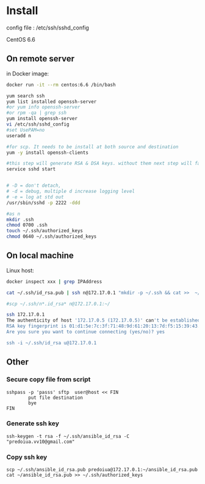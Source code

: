 
# Install

config file : /etc/ssh/sshd_config

CentOS 6.6

## On remote server

in Docker image:

~~~bash
docker run -it --rm centos:6.6 /bin/bash

yum search ssh
yum list installed openssh-server
#or yum info openssh-server
#or rpm -qa | grep ssh
yum install openssh-server
vi /etc/ssh/sshd_config
#set UsePAM=no
useradd n

#for scp. It needs to be install at both source and destination
yum -y install openssh-clients

#this step will generate RSA & DSA keys. without them next step will fail
service sshd start


# -D = don't detach, 
# -d = debug, multiple d increase logging level
# -e = log at std out
/usr/sbin/sshd -p 2222 -ddd

#as n
mkdir .ssh
chmod 0700 .ssh
touch ~/.ssh/authorized_keys
chmod 0640 ~/.ssh/authorized_keys
~~~

## On local machine

Linux host:

~~~bash
docker inspect xxx | grep IPAddress

cat ~/.ssh/id_rsa.pub | ssh n@172.17.0.1 "mkdir -p ~/.ssh && cat >>  ~/.ssh/authorized_keys"

#scp ~/.ssh/n*.id_rsa* n@172.17.0.1:~/

ssh 172.17.0.1
The authenticity of host '172.17.0.5 (172.17.0.5)' can't be established.
RSA key fingerprint is 01:d1:5e:7c:3f:71:48:9d:61:20:13:7d:f5:15:39:43.
Are you sure you want to continue connecting (yes/no)? yes

ssh -i ~/.ssh/id_rsa u@172.17.0.1
~~~

## Other

### Secure copy file from script

~~~
sshpass -p 'passs' sftp  user@host << FIN
        put file destination
        bye
FIN
~~~

### Generate ssh key

~~~
ssh-keygen -t rsa -f ~/.ssh/ansible_id_rsa -C "predoiua.vv10@gmail.com"
~~~

### Copy ssh key

~~~
scp ~/.ssh/ansible_id_rsa.pub predoiua@172.17.0.1:~/ansible_id_rsa.pub
cat ~/ansible_id_rsa.pub >> ~/.ssh/authorized_keys
~~~

